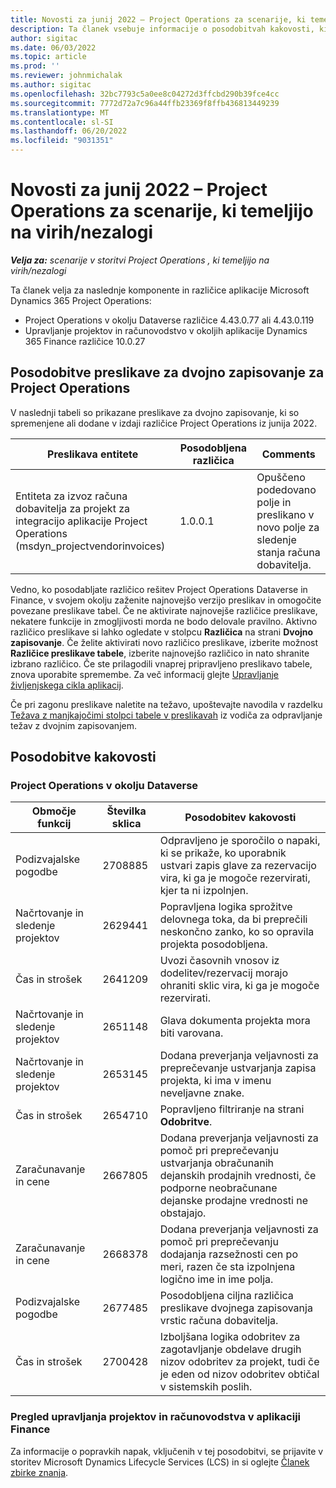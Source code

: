 ```yaml
---
title: Novosti za junij 2022 – Project Operations za scenarije, ki temeljijo na virih/nezalogi
description: Ta članek vsebuje informacije o posodobitvah kakovosti, ki so bile na voljo v izdaji aplikacije Microsoft Dynamics 365 Project Operations junija 2022 za scenarije, ki temeljijo na virih/nezalogi.
author: sigitac
ms.date: 06/03/2022
ms.topic: article
ms.prod: ''
ms.reviewer: johnmichalak
ms.author: sigitac
ms.openlocfilehash: 32bc7793c5a0ee8c04272d3ffcbd290b39fce4cc
ms.sourcegitcommit: 7772d72a7c96a44ffb23369f8ffb436813449239
ms.translationtype: MT
ms.contentlocale: sl-SI
ms.lasthandoff: 06/20/2022
ms.locfileid: "9031351"
---
```

# <a name="whats-new-june-2022---project-operations-for-resourcenon-stocked-based-scenarios"></a>Novosti za junij 2022 – Project Operations za scenarije, ki temeljijo na virih/nezalogi

_**Velja za:** scenarije v storitvi Project Operations , ki temeljijo na virih/nezalogi_

Ta članek velja za naslednje komponente in različice aplikacije Microsoft Dynamics 365 Project Operations:

- Project Operations v okolju Dataverse različice 4.43.0.77 ali 4.43.0.119
- Upravljanje projektov in računovodstvo v okoljih aplikacije Dynamics 365 Finance različice 10.0.27

## <a name="project-operations-dual-write-maps-updates"></a>Posodobitve preslikave za dvojno zapisovanje za Project Operations

V naslednji tabeli so prikazane preslikave za dvojno zapisovanje, ki so spremenjene ali dodane v izdaji različice Project Operations iz junija 2022.

| Preslikava entitete | Posodobljena različica | Comments |
| --- | --- | --- |
| Entiteta za izvoz računa dobavitelja za projekt za integracijo aplikacije Project Operations (msdyn_projectvendorinvoices) | 1.0.0.1 | Opuščeno podedovano polje in preslikano v novo polje za sledenje stanja računa dobavitelja. |

Vedno, ko posodabljate različico rešitev Project Operations Dataverse in Finance, v svojem okolju zaženite najnovejšo verzijo preslikav in omogočite povezane preslikave tabel. Če ne aktivirate najnovejše različice preslikave, nekatere funkcije in zmogljivosti morda ne bodo delovale pravilno. Aktivno različico preslikave si lahko ogledate v stolpcu **Različica** na strani **Dvojno zapisovanje**. Če želite aktivirati novo različico preslikave, izberite možnost **Različice preslikave tabele**, izberite najnovejšo različico in nato shranite izbrano različico. Če ste prilagodili vnaprej pripravljeno preslikavo tabele, znova uporabite spremembe. Za več informacij glejte [Upravljanje življenjskega cikla aplikacij](/dynamics365/fin-ops-core/dev-itpro/data-entities/dual-write/app-lifecycle-management).

Če pri zagonu preslikave naletite na težavo, upoštevajte navodila v razdelku [Težava z manjkajočimi stolpci tabele v preslikavah](/dynamics365/fin-ops-core/dev-itpro/data-entities/dual-write/dual-write-troubleshooting-finops-upgrades#missing-table-columns-issue-on-maps) iz vodiča za odpravljanje težav z dvojnim zapisovanjem.

## <a name="quality-updates"></a>Posodobitve kakovosti

### <a name="project-operations-on-dataverse"></a>Project Operations v okolju Dataverse

| Območje funkcij | Številka sklica | Posodobitev kakovosti |
| --- | --- | --- |
| Podizvajalske pogodbe | 2708885 | Odpravljeno je sporočilo o napaki, ki se prikaže, ko uporabnik ustvari zapis glave za rezervacijo vira, ki ga je mogoče rezervirati, kjer ta ni izpolnjen. |
| Načrtovanje in sledenje projektov | 2629441 | Popravljena logika sprožitve delovnega toka, da bi preprečili neskončno zanko, ko so opravila projekta posodobljena. |
| Čas in strošek | 2641209 | Uvozi časovnih vnosov iz dodelitev/rezervacij morajo ohraniti sklic vira, ki ga je mogoče rezervirati. |
| Načrtovanje in sledenje projektov | 2651148 | Glava dokumenta projekta mora biti varovana.|
| Načrtovanje in sledenje projektov | 2653145 | Dodana preverjanja veljavnosti za preprečevanje ustvarjanja zapisa projekta, ki ima v imenu neveljavne znake. |
| Čas in strošek | 2654710 | Popravljeno filtriranje na strani **Odobritve**. |
| Zaračunavanje in cene | 2667805 | Dodana preverjanja veljavnosti za pomoč pri preprečevanju ustvarjanja obračunanih dejanskih prodajnih vrednosti, če podporne neobračunane dejanske prodajne vrednosti ne obstajajo. |
| Zaračunavanje in cene | 2668378 | Dodana preverjanja veljavnosti za pomoč pri preprečevanju dodajanja razsežnosti cen po meri, razen če sta izpolnjena logično ime in ime polja. |
| Podizvajalske pogodbe | 2677485 | Posodobljena ciljna različica preslikave dvojnega zapisovanja vrstic računa dobavitelja. |
| Čas in strošek | 2700428 | Izboljšana logika odobritev za zagotavljanje obdelave drugih nizov odobritev za projekt, tudi če je eden od nizov odobritev obtičal v sistemskih poslih. |

### <a name="project-management-and-accounting-in-finance"></a>Pregled upravljanja projektov in računovodstva v aplikaciji Finance

Za informacije o popravkih napak, vključenih v tej posodobitvi, se prijavite v storitev Microsoft Dynamics Lifecycle Services (LCS) in si oglejte [Članek zbirke znanja](https://fix.lcs.dynamics.com/Issue/Details?bugId=673271).
